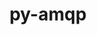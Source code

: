 ---
title: "py-amqp"
layout: cache
categories: [package, develop-2024-11-03]
meta: {"versions": ["5.1.1"], "compilers": ["gcc@=7.5.0"], "oss": ["ubuntu18.04"], "platforms": ["linux"], "targets": ["x86_64_v3"], "stacks": ["radiuss", "root"], "num_specs": 1, "num_specs_by_stack": {"radiuss": 1, "root": 1}}
spec_details: [{"hash": "t6g4i6cqz4ip3n32lqrnkdmps3wjaun7", "compiler": "gcc@=7.5.0", "versions": ["5.1.1"], "os": "ubuntu18.04", "platform": "linux", "target": "x86_64_v3", "variants": ["build_system=python_pip"], "stacks": ["radiuss", "root"], "size": "-", "tarball": "https://binaries.spack.io/develop-2024-11-03/build_cache/linux-ubuntu18.04-x86_64_v3/gcc-7.5.0/py-amqp-5.1.1/linux-ubuntu18.04-x86_64_v3-gcc-7.5.0-py-amqp-5.1.1-t6g4i6cqz4ip3n32lqrnkdmps3wjaun7.spack"}]
---